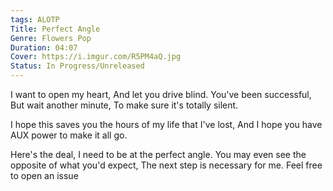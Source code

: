 ```yaml
---
tags: ALOTP
Title: Perfect Angle
Genre: Flowers Pop
Duration: 04:07
Cover: https://i.imgur.com/R5PM4aQ.jpg
Status: In Progress/Unreleased
---
```


I want to open my heart,
And let you drive blind.
You've been successful,
But wait another minute,
To make sure it's totally silent.

I hope this saves you the hours of my life that I've lost,
And I hope you have AUX power to make it all go.

Here's the deal,
I need to be at the perfect angle.
You may even see the opposite of what you'd expect,
The next step is necessary for me.
Feel free to open an issue